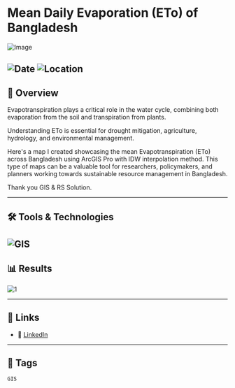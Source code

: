 # Mean Daily Evaporation (ETo) of Bangladesh

![Image](https://framerusercontent.com/images/ynHGlWGDw2pG6oOGQK8hbTXMI.jpg?scale-down-to=2048&width=2550&height=3300)  

![Date](https://img.shields.io/badge/01/11/2024-01/11/2024-blue) 
![Location](https://img.shields.io/badge/Location-Rajshahi-green) 
---

## 📝 Overview
Evapotranspiration plays a critical role in the water cycle, combining both evaporation from the soil and transpiration from plants. 

Understanding ETo is essential for drought mitigation, agriculture, hydrology, and environmental management. 

Here's a map I created showcasing the mean Evapotranspiration (ETo) across Bangladesh using ArcGIS Pro with IDW interpolation method. This type of maps can be a valuable tool for researchers, policymakers, and planners working towards sustainable resource management in Bangladesh.

Thank you GIS & RS Solution.

---

## 🛠️ Tools & Technologies
![GIS](https://img.shields.io/badge/GIS-ArcGIS-green) 
---

## 📊 Results

![1](https://framerusercontent.com/images/ynHGlWGDw2pG6oOGQK8hbTXMI.jpg?scale-down-to=2048&width=2550&height=3300)  

---

## 📎 Links
- 🔗 [LinkedIn](https://www.linkedin.com/posts/imtiajiqbalmahfuj_evapotranspiration-plays-a-critical-role-activity-7248529907268378624-vT0-?utm_source=share&utm_medium=member_desktop)  

---

## 🔖 Tags
`GIS` 

